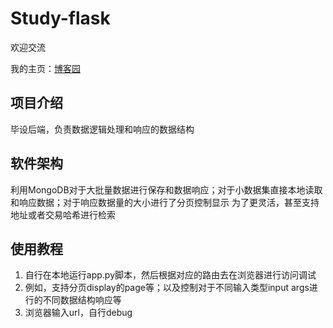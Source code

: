 # Study-flask

欢迎交流

我的主页：[博客园](https://www.cnblogs.com/live-passion)


## 项目介绍
毕设后端，负责数据逻辑处理和响应的数据结构

## 软件架构
利用MongoDB对于大批量数据进行保存和数据响应；对于小数据集直接本地读取和响应数据；对于响应数据量的大小进行了分页控制显示
为了更灵活，甚至支持地址或者交易哈希进行检索


## 使用教程

1.  自行在本地运行app.py脚本，然后根据对应的路由去在浏览器进行访问调试
2.  例如，支持分页display的page等；以及控制对于不同输入类型input args进行的不同数据结构响应等
3.  浏览器输入url，自行debug
